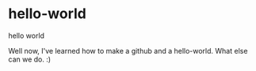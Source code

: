 # hello-world
hello world 

Well now, I've learned how to make a github and a hello-world. What else can we do. :)
